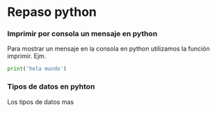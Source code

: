 # **Repaso python**
### **Imprimir por consola un mensaje en python**
Para mostrar un mensaje en la consola en python utilizamos la función imprimir. Ejm.
```python
print('hola mundo')
```
### **Tipos de datos en pyhton**
Los tipos de datos mas
